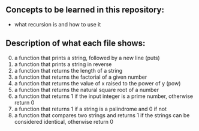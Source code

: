 ## Concepts to be learned in this repository:
* what recursion is and how to use it

## Description of what each file shows:
0. a function that prints a string, followed by a new line (puts)
1. a function that prints a string in reverse
2. a function that returns the length of a string
3. a function that returns the factorial of a given number
4. a function that returns the value of x raised to the power of y (pow)
5. a function that returns the natural square root of a number
6. a function that returns 1 if the input integer is a prime number, otherwise return 0
7. a function that returns 1 if a string is a palindrome and 0 if not
8. a function that compares two strings and returns 1 if the strings can be considered identical, otherwise return 0

